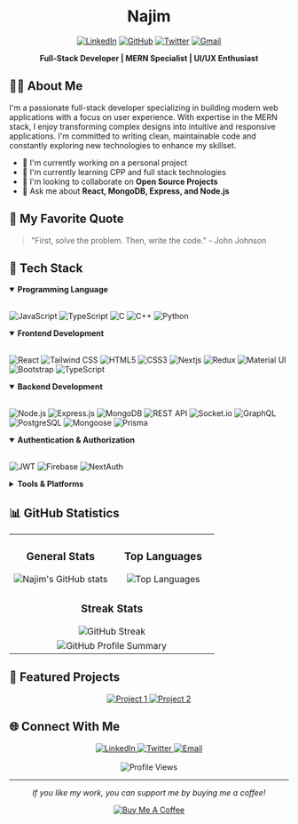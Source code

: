 <div align="center">
  
  # Najim
  
  [![LinkedIn](https://img.shields.io/badge/LinkedIn-0077B5?style=for-the-badge&logo=linkedin&logoColor=white)](https://linkedin.com/in/mohammad-najim2004) 
  [![GitHub](https://img.shields.io/badge/GitHub-100000?style=for-the-badge&logo=github&logoColor=white)](https://github.com/najim2004)
  [![Twitter](https://img.shields.io/badge/Twitter-1DA1F2?style=for-the-badge&logo=twitter&logoColor=white)](https://x.com/najim_2004)
  [![Gmail](https://img.shields.io/badge/Gmail-D14836?style=for-the-badge&logo=gmail&logoColor=white)](mailto:najim.developer@gmail.com)
  
  <p>
    <strong>Full-Stack Developer | MERN Specialist | UI/UX Enthusiast</strong>
  </p>
</div>

## 👨‍💻 About Me

I'm a passionate full-stack developer specializing in building modern web applications with a focus on user experience. With expertise in the MERN stack, I enjoy transforming complex designs into intuitive and responsive applications. I'm committed to writing clean, maintainable code and constantly exploring new technologies to enhance my skillset.

- 🔭 I'm currently working on a personal project
- 🌱 I'm currently learning CPP and full stack technologies
- 👯 I'm looking to collaborate on **Open Source Projects**
- 💬 Ask me about **React, MongoDB, Express, and Node.js**

## 🎯 My Favorite Quote

> "First, solve the problem. Then, write the code." - John Johnson

## 🚀 Tech Stack

<details open>
<summary><b>Programming Language</b></summary>
<br>

![JavaScript](https://img.shields.io/badge/JavaScript-323330?style=for-the-badge&logo=javascript&logoColor=F7DF1E)
![TypeScript](https://img.shields.io/badge/TypeScript-007ACC?style=for-the-badge&logo=typescript&logoColor=white)
![C](https://img.shields.io/badge/C-00599C?style=for-the-badge&logo=c&logoColor=white)
![C++](https://img.shields.io/badge/C%2B%2B-00599C?style=for-the-badge&logo=c%2B%2B&logoColor=white)
![Python](https://img.shields.io/badge/Python-3776AB?style=for-the-badge&logo=python&logoColor=white)

<details open>
<summary><b>Frontend Development</b></summary>
<br>

![React](https://img.shields.io/badge/React-20232A?style=for-the-badge&logo=react&logoColor=61DAFB)
![Tailwind CSS](https://img.shields.io/badge/Tailwind%20CSS-38B2AC?style=for-the-badge&logo=tailwind-css&logoColor=white)
![HTML5](https://img.shields.io/badge/HTML5-E34F26?style=for-the-badge&logo=html5&logoColor=white)
![CSS3](https://img.shields.io/badge/CSS3-1572B6?style=for-the-badge&logo=css3&logoColor=white)
![Nextjs](https://img.shields.io/badge/nextjs-20232A?style=for-the-badge&logo=react&logoColor=61DAFB)
![Redux](https://img.shields.io/badge/Redux-593D88?style=for-the-badge&logo=redux&logoColor=white)
![Material UI](https://img.shields.io/badge/Material--UI-0081CB?style=for-the-badge&logo=material-ui&logoColor=white)
![Bootstrap](https://img.shields.io/badge/Bootstrap-563D7C?style=for-the-badge&logo=bootstrap&logoColor=white)
![TypeScript](https://img.shields.io/badge/TypeScript-007ACC?style=for-the-badge&logo=typescript&logoColor=white)

</details>

<details open>
<summary><b>Backend Development</b></summary>
<br>
  
![Node.js](https://img.shields.io/badge/Node.js-339933?style=for-the-badge&logo=nodedotjs&logoColor=white)
![Express.js](https://img.shields.io/badge/Express.js-000000?style=for-the-badge&logo=express&logoColor=white)
![MongoDB](https://img.shields.io/badge/MongoDB-4EA94B?style=for-the-badge&logo=mongodb&logoColor=white)
![REST API](https://img.shields.io/badge/RESTful_API-FF5733?style=for-the-badge&logo=api&logoColor=white)
![Socket.io](https://img.shields.io/badge/Socket.io-010101?style=for-the-badge&logo=socket.io&logoColor=white)
![GraphQL](https://img.shields.io/badge/GraphQL-E10098?style=for-the-badge&logo=graphql&logoColor=white)
![PostgreSQL](https://img.shields.io/badge/PostgreSQL-316192?style=for-the-badge&logo=postgresql&logoColor=white)
![Mongoose](https://img.shields.io/badge/Mongoose-880000?style=for-the-badge&logo=mongoose&logoColor=white)
![Prisma](https://img.shields.io/badge/Prisma-3982CE?style=for-the-badge&logo=Prisma&logoColor=white)

<details open>
<summary><b>Authentication & Authorization</b></summary>
<br>

![JWT](https://img.shields.io/badge/JWT-000000?style=for-the-badge&logo=JSON%20web%20tokens&logoColor=white)
![Firebase](https://img.shields.io/badge/Firebase-FFCA28?style=for-the-badge&logo=firebase&logoColor=white)
![NextAuth](https://img.shields.io/badge/NextAuth-000000?style=for-the-badge&logo=next.js&logoColor=white)

</details>

<details>
<summary><b>Tools & Platforms</b></summary>
<br>
  
![Git](https://img.shields.io/badge/Git-F05032?style=for-the-badge&logo=git&logoColor=white)
![GitHub](https://img.shields.io/badge/GitHub-181717?style=for-the-badge&logo=github&logoColor=white)
![Vercel](https://img.shields.io/badge/Vercel-000000?style=for-the-badge&logo=vercel&logoColor=white)
![Surge](https://img.shields.io/badge/Surge-181717?style=for-the-badge&logo=surge&logoColor=white)
![Figma](https://img.shields.io/badge/Figma-F24E1E?style=for-the-badge&logo=figma&logoColor=white)
![Dev-tools](https://img.shields.io/badge/Dev--tools-000000?style=for-the-badge&logo=googlechrome&logoColor=white)
![VS Code](https://img.shields.io/badge/VS%20Code-0078d4?style=for-the-badge&logo=visual-studio-code&logoColor=white)

</details>

## 📊 GitHub Statistics

<div align="center">
  <table>
    <tr>
      <td valign="top" width="50%">
        <!-- General Stats -->
        <h3 align="center">General Stats</h3>
        <div align="center">
        <img align="center" src="https://github-readme-stats.vercel.app/api?username=najim2004&show_icons=true&theme=tokyonight&hide_border=true&bg_color=0D1117" alt="Najim's GitHub stats"/></div>
      </td>
      <td valign="top" width="50%">
        <!-- Top Languages -->
        <h3 align="center">Top Languages</h3>
        <div align="center">
        <img src="https://github-readme-stats.vercel.app/api/top-langs/?username=najim2004&layout=compact&theme=tokyonight&hide_border=true&bg_color=0D1117" alt="Top Languages"/></div>
      </td>
    </tr>
    <tr>
      <td colspan="2" align="center">
        <!-- Streak Stats spanning two columns -->
        <h3 align="center">Streak Stats</h3>
        <div align="center">
        <img align="center" src="https://github-readme-streak-stats.herokuapp.com/?user=najim2004&theme=tokyonight&hide_border=true&bg_color=0D1117" alt="GitHub Streak"/></div>
      </td>
    </tr>
    <tr>
      <td colspan="2" align="center">
        <img src="https://github-profile-summary-cards.vercel.app/api/cards/profile-details?username=najim2004&theme=tokyonight" alt="GitHub Profile Summary"/>
      </td>
    </tr>
  </table>
</div>

## 📌 Featured Projects

<div align="center">
  <a target="_blank" href="https://github.com/najim2004/digitalkrishi">
    <img src="https://github-readme-stats.vercel.app/api/pin/?username=najim2004&repo=digitalkrishi&theme=tokyonight&hide_border=true&bg_color=0D1117" alt="Project 1"/>
  </a>
  <a target="_blank" href="https://github.com/najim2004/FreshoBazarClient">
    <img src="https://github-readme-stats.vercel.app/api/pin/?username=najim2004&repo=FreshoBazarClient&theme=tokyonight&hide_border=true&bg_color=0D1117" alt="Project 2"/>
  </a>
</div>

## 🌐 Connect With Me

<div align="center">
  <a target="_blank" href="https://linkedin.com/in/mohammad-najim2004">
    <img src="https://img.shields.io/badge/LinkedIn-0077B5?style=for-the-badge&logo=linkedin&logoColor=white" alt="LinkedIn"/>
  </a>
  <a target="_blank" href="https://x.com/najim_2004">
    <img src="https://img.shields.io/badge/Twitter-1DA1F2?style=for-the-badge&logo=twitter&logoColor=white" alt="Twitter"/>
  </a>
  <a href="mailto:najim.developer@gmail.com">
    <img src="https://img.shields.io/badge/Email-D14836?style=for-the-badge&logo=gmail&logoColor=white" alt="Email"/>
  </a>
</div>

<div align="center">
  <br>
  <img src="https://komarev.com/ghpvc/?username=najim2004&style=flat-square&color=blue" alt="Profile Views"/>
</div>

---

<div target="_blank" align="center">
  <p><i>If you like my work, you can support me by buying me a coffee!</i></p>
  <a  target="_blank" href="https://www.buymeacoffee.com/najim">
    <img src="https://img.shields.io/badge/Buy_Me_A_Coffee-FFDD00?style=for-the-badge&logo=buy-me-a-coffee&logoColor=black" alt="Buy Me A Coffee"/>
  </a>
</div>
